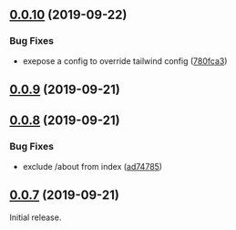 ## [0.0.10](https://github.com/eunjae-lee/gatsby-theme-mdx-tailwind-blog/compare/v0.0.9...v0.0.10) (2019-09-22)


### Bug Fixes

* exepose a config to override tailwind config ([780fca3](https://github.com/eunjae-lee/gatsby-theme-mdx-tailwind-blog/commit/780fca3))



## [0.0.9](https://github.com/eunjae-lee/gatsby-theme-mdx-tailwind-blog/compare/v0.0.8...v0.0.9) (2019-09-21)



## [0.0.8](https://github.com/eunjae-lee/gatsby-theme-mdx-tailwind-blog/compare/v0.0.7...v0.0.8) (2019-09-21)


### Bug Fixes

* exclude /about from index ([ad74785](https://github.com/eunjae-lee/gatsby-theme-mdx-tailwind-blog/commit/ad74785))



## [0.0.7](https://github.com/eunjae-lee/gatsby-theme-mdx-tailwind-blog/compare/v0.0.6...v0.0.7) (2019-09-21)

Initial release.